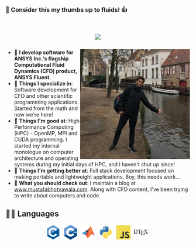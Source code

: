 ###         👋 Consider this my thumbs up to fluids! :+1:

<h1 align="center">
  <a href="https://git.io/typing-svg">
    <img src="https://readme-typing-svg.herokuapp.com/?lines=Hi+there!+👋;I'm+Mustafa;!&center=true&size=25">
  </a>
</h1>
<img  height="300" align="right" src="image_1.jpg" />



- :dolphin: **I develop software for ANSYS Inc.'s flagship Computational Fluid Dynamics (CFD) product, ANSYS Fluent**. 
- :racehorse: **Things I specialize in**: Software development for CFD and other scientific programming applications. Started from the math and now we're here!
- 🔭 **Things I'm good at**: High Performance Computing (HPC) - OpenMP, MPI and CUDA programming. I started my internal monologue on computer architecture and operating systems during my initial days of HPC, and I haven't shut up since!
- 🌱 **Things I'm getting better at**: Full stack development focused on making portable and lightweight applications. Boy, this needs work...
- :email: **What you should check out**: I maintain a blog at  <a href="https://mustafabhotvawala.com/">www.mustafabhotvawala.com</a>. Along with CFD content, I've been trying to write about computers and code. 

## :man_technologist: Languages

<div align=center>
  <img src="https://github.com/devicons/devicon/blob/master/icons/c/c-original.svg" title="C" alt="C" width="40" height="40"/>&nbsp;
  <img src="https://github.com/devicons/devicon/blob/master/icons/cplusplus/cplusplus-original.svg" title="C++" alt="C++" width="40" height="40"/>&nbsp;
  <img src="https://github.com/devicons/devicon/blob/master/icons/matlab/matlab-original.svg" title="Matlab" alt="Matlab" width="40" height="40"/>&nbsp;
    <img src="https://github.com/devicons/devicon/blob/master/icons/python/python-original.svg" title="Python" alt="Python" width="40" height="40"/>&nbsp;
  <img src="https://github.com/devicons/devicon/blob/master/icons/javascript/javascript-original.svg" title="Javascript"  alt="Javascript" width="40" height="40"/>&nbsp;
  <img src="https://github.com/devicons/devicon/blob/master/icons/latex/latex-original.svg" title="LaTeX" alt="LaTeX" width="40" height="40"/>&nbsp;
</div>

